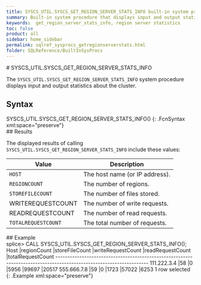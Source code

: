 ```yaml
---
title: SYSCS_UTIL.SYSCS_GET_REGION_SERVER_STATS_INFO built-in system procedure
summary: Built-in system procedure that displays input and output statistics about the cluster.
keywords:  get_region_server_stats_info, region server statistics
toc: false
product: all
sidebar: home_sidebar
permalink: sqlref_sysprocs_getregionserverstats.html
folder: SQLReference/BuiltInSysProcs
---
```

<section>
<div class="TopicContent" data-swiftype-index="true" markdown="1">
# SYSCS_UTIL.SYSCS_GET_REGION_SERVER_STATS_INFO

The `SYSCS_UTIL.SYSCS_GET_REGION_SERVER_STATS_INFO` system procedure
displays input and output statistics about the cluster.

## Syntax

<div class="fcnWrapperWide" markdown="1">
    SYSCS_UTIL.SYSCS_GET_REGION_SERVER_STATS_INFO()
{: .FcnSyntax xml:space="preserve"}

</div>
## Results

The displayed results of calling
`SYSCS_UTIL.SYSCS_GET_REGION_SERVER_STATS_INFO` include these values:

<table summary=" summary=&quot;Columns in Get_Region_Server_Stats_Info results display&quot;">
                <col />
                <col />
                <thead>
                    <tr>
                        <th>Value</th>
                        <th>Description</th>
                    </tr>
                </thead>
                <tbody>
                    <tr>
                        <td><code>HOST</code></td>
                        <td>The host name (or IP address).</td>
                    </tr>
                    <tr>
                        <td><code>REGIONCOUNT</code></td>
                        <td>The number of regions.</td>
                    </tr>
                    <tr>
                        <td><code>STOREFILECOUNT</code></td>
                        <td>The number of files stored.</td>
                    </tr>
                    <tr>
                        <td class="CodeFont">WRITEREQUESTCOUNT</td>
                        <td>The number of write requests.</td>
                    </tr>
                    <tr>
                        <td class="CodeFont">READREQUESTCOUNT</td>
                        <td>The number of read requests.</td>
                    </tr>
                    <tr>
                        <td><code>TOTALREQUESTCOUNT	</code></td>
                        <td>The total number of requests.</td>
                    </tr>
                </tbody>
            </table>
## Example

<div class="preWrapperWide" markdown="1">
    splice> CALL SYSCS_UTIL.SYSCS_GET_REGION_SERVER_STATS_INFO();
    Host          |regionCount         |storeFileCount      |writeRequestCount   |readRequestCount    |totalRequestCount
    --------------------------------------------------------------------------------------------------------------------
    111.222.3.4   |58                  |0                   |5956                |99697               |20517
    555.666.7.8   |59                  |0                   |1723                |57022               |6253
    1 row selected
{: .Example xml:space="preserve"}

</div>
</div>
</section>
